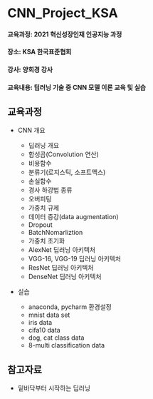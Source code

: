 # CNN_Project_KSA
#### 교육과정: 2021 혁신성장인재 인공지능 과정
#### 장소: KSA 한국표준협회
#### 강사: 양희경 강사
#### 교육내용: 딥러닝 기술 중 CNN 모델 이론 교육 및 실습

## 교육과정
* CNN 개요
	- 딥러닝 개요
	- 합성곱(Convolution 연산)
	- 비용함수
	- 분류기(로지스틱, 소프트맥스)
	- 손실함수
	- 경사 하강법 종류
	- 오버피팅
	- 가중치 규제
	- 데이터 증강(data augmentation)
	- Dropout
	- BatchNomarliztion
	- 가중치 초기화
	- AlexNet 딥러닝 아키텍처
	- VGG-16, VGG-19 딥러닝 아키텍처
	- ResNet 딥러닝 아키텍처
	- DenseNet 딥러닝 아키텍처

* 실습
	- anaconda, pycharm 환경설정
	- mnist data set
	- iris data
	- cifa10 data
	- dog, cat class data
	- 8-multi classification data





## 참고자료
*  밑바닥부터 시작하는 딥러닝

